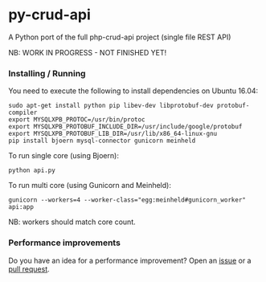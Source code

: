 # py-crud-api

A Python port of the full php-crud-api project (single file REST API)

NB: WORK IN PROGRESS - NOT FINISHED YET!

### Installing / Running

You need to execute the following to install dependencies on Ubuntu 16.04:

    sudo apt-get install python pip libev-dev libprotobuf-dev protobuf-compiler
    export MYSQLXPB_PROTOC=/usr/bin/protoc
    export MYSQLXPB_PROTOBUF_INCLUDE_DIR=/usr/include/google/protobuf
    export MYSQLXPB_PROTOBUF_LIB_DIR=/usr/lib/x86_64-linux-gnu
    pip install bjoern mysql-connector gunicorn meinheld

To run single core (using Bjoern):

    python api.py

To run multi core (using Gunicorn and Meinheld):

    gunicorn --workers=4 --worker-class="egg:meinheld#gunicorn_worker" api:app
    
NB: workers should match core count.

### Performance improvements

Do you have an idea for a performance improvement? Open an [issue](https://github.com/mevdschee/py-crud-api/issues) or a [pull request](https://github.com/mevdschee/py-crud-api/pulls).
